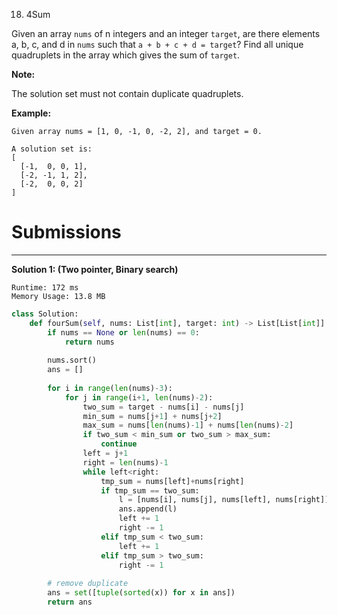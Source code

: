18. 4Sum

Given an array `nums` of n integers and an integer `target`, are there elements a, b, c, and d in `nums` such that `a + b + c + d = target`? Find all unique quadruplets in the array which gives the sum of `target`.

**Note:**

The solution set must not contain duplicate quadruplets.

**Example:**
```
Given array nums = [1, 0, -1, 0, -2, 2], and target = 0.

A solution set is:
[
  [-1,  0, 0, 1],
  [-2, -1, 1, 2],
  [-2,  0, 0, 2]
]
```

# Submissions
---
**Solution 1: (Two pointer, Binary search)**
```
Runtime: 172 ms
Memory Usage: 13.8 MB
```
```python
class Solution:
    def fourSum(self, nums: List[int], target: int) -> List[List[int]]:
        if nums == None or len(nums) == 0:
            return nums
        
        nums.sort()
        ans = []
        
        for i in range(len(nums)-3):
            for j in range(i+1, len(nums)-2):
                two_sum = target - nums[i] - nums[j]
                min_sum = nums[j+1] + nums[j+2]
                max_sum = nums[len(nums)-1] + nums[len(nums)-2]
                if two_sum < min_sum or two_sum > max_sum:
                    continue
                left = j+1
                right = len(nums)-1
                while left<right:
                    tmp_sum = nums[left]+nums[right]
                    if tmp_sum == two_sum:
                        l = [nums[i], nums[j], nums[left], nums[right]]
                        ans.append(l)
                        left += 1
                        right -= 1
                    elif tmp_sum < two_sum:
                        left += 1
                    elif tmp_sum > two_sum:
                        right -= 1
                        
        # remove duplicate
        ans = set([tuple(sorted(x)) for x in ans])
        return ans
```